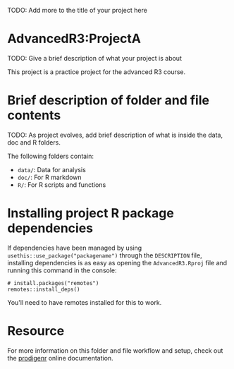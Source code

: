 TODO: Add more to the title of your project here

# AdvancedR3:ProjectA

TODO: Give a brief description of what your project is about

This project is a practice project for the advanced R3 course.

# Brief description of folder and file contents

TODO: As project evolves, add brief description of what is inside the
data, doc and R folders.

The following folders contain:

-   `data/`: Data for analysis
-   `doc/`: For R markdown
-   `R/`: For R scripts and functions

# Installing project R package dependencies

If dependencies have been managed by using
`usethis::use_package("packagename")` through the `DESCRIPTION` file,
installing dependencies is as easy as opening the `AdvancedR3.Rproj`
file and running this command in the console:

```         
# install.packages("remotes")
remotes::install_deps()
```

You'll need to have remotes installed for this to work.

# Resource

For more information on this folder and file workflow and setup, check
out the [prodigenr](https://rostools.github.io/prodigenr) online
documentation.
